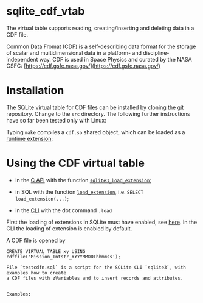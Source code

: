 # sqlite_cdf_vtab
The virtual table supports reading, creating/inserting and deleting data in a CDF file.

Common Data Fromat (CDF) is a self-describing data format for the storage of scalar and
multidimensional data in a platform- and discipline-independent way. CDF is used in Space
Physics and curated by the NASA GSFC:
[https://cdf.gsfc.nasa.gov/](https://cdf.gsfc.nasa.gov/)

# Installation

The SQLite virtual table for CDF files can be installed by cloning the git repository.
Change to the `src` directory. The following further instructions have so far been tested
only with Linux:

Typing `make` compiles a `cdf.so` shared object, which can be loaded as a [runtime
extension](https://www.sqlite.org/loadext.html):

# Using the CDF virtual table

- in the [C API](https://www.sqlite.org/cintro.html) with the function
  [`sqlite3_load_extension`](https://www.sqlite.org/c3ref/load_extension.html);

- in SQL with the function
  [`load_extension`](https://www.sqlite.org/lang_corefunc.html#load_extension), i.e.
  `SELECT load_extension(...)`;

- in the [CLI](https://www.sqlite.org/cli.html) with the dot command `.load`

First the loading of extensions in SQLite must have enabled, see
[here](https://www.sqlite.org/c3ref/enable_load_extension.html). In the CLI the loading
of extension is enabled by default.

A CDF file is opened by

```
CREATE VIRTUAL TABLE xy USING cdffile('Mission_Intstr_YYYYMMDDThhmmss');

File `testcdfn.sql` is a script for the SQLite CLI `sqlite3`, with examples how to create
a CDF files with zVariables and to insert records and attributes.


Examples:

